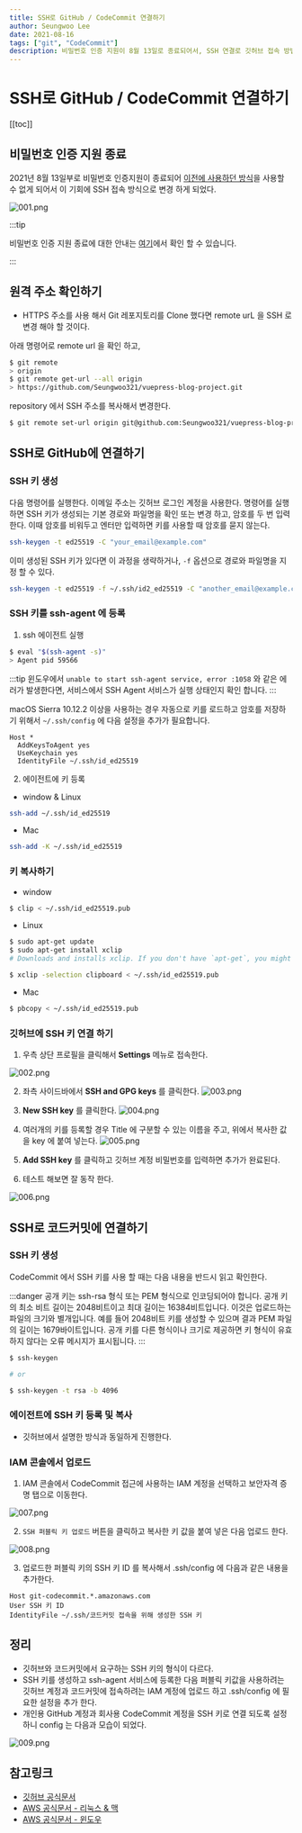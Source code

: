 ```yaml
---
title: SSH로 GitHub / CodeCommit 연결하기
author: Seungwoo Lee
date: 2021-08-16
tags: ["git", "CodeCommit"]
description: 비밀번호 인증 지원이 8월 13일로 종료되어서, SSH 연결로 깃허브 접속 방법을 변경한 경험을 정리합니다.
---
```


# SSH로 GitHub / CodeCommit 연결하기

[[toc]]

## 비밀번호 인증 지원 종료
2021년 8월 13일부로 비밀번호 인증지원이 종료되어 [이전에 사용하던 방식](https://seungwoo321.github.io/blog/how-to-git-mulitple-account.html)을 사용할 수 없게 되어서 이 기회에 SSH 접속 방식으로 변경 하게 되었다.

![001.png](/img/20210816/001.png)


:::tip

비밀번호 인증 지원 종료에 대한 안내는 [여기](https://github.blog/2020-12-15-token-authentication-requirements-for-git-operations/)에서 확인 할 수 있습니다.

:::

## 원격 주소 확인하기
* HTTPS 주소를 사용 해서 Git 레포지토리를 Clone 했다면 remote urL 을 SSH 로 변경 해야 할 것이다.

아래 명령어로 remote url 을 확인 하고,

```bash
$ git remote 
> origin 
$ git remote get-url --all origin
> https://github.com/Seungwoo321/vuepress-blog-project.git
```
repository 에서 SSH 주소를 복사해서 변경한다.

```bash
$ git remote set-url origin git@github.com:Seungwoo321/vuepress-blog-project.git
```

## SSH로 GitHub에 연결하기

### SSH 키 생성
다음 명령어를 실행한다. 이메일 주소는 깃허브 로그인 계정을 사용한다. 명령어를 실행하면 SSH 키가 생성되는 기본 경로와 파일명을 확인 또는 변경 하고, 암호를 두 번 입력한다. 이때 암호를 비워두고 엔터만 입력하면 키를 사용할 때 암호를 묻지 않는다.

```bash
ssh-keygen -t ed25519 -C "your_email@example.com"
```

이미 생성된 SSH 키가 있다면 이 과정을 생략하거나, `-f` 옵션으로 경로와 파일명을 지정 할 수 있다.
```bash
ssh-keygen -t ed25519 -f ~/.ssh/id2_ed25519 -C "another_email@example.com"
```

### SSH 키를 ssh-agent 에 등록

1. ssh 에이전트 실행
```bash
$ eval "$(ssh-agent -s)"
> Agent pid 59566
```

:::tip
윈도우에서 `unable to start ssh-agent service, error :1058` 와 같은 에러가 발생한다면, 서비스에서 SSH Agent 서비스가 실행 상태인지 확인 합니다.
:::


macOS Sierra 10.12.2 이상을 사용하는 경우 자동으로 키를 로드하고 암호를 저장하기 위해서 `~/.ssh/config` 에 다음 설정을 추가가 필요합니다.
```
Host *
  AddKeysToAgent yes
  UseKeychain yes
  IdentityFile ~/.ssh/id_ed25519
```

2. 에이전트에 키 등록

* window & Linux
```bash
ssh-add ~/.ssh/id_ed25519
```

* Mac 
```bash
ssh-add -K ~/.ssh/id_ed25519
```


### 키 복사하기

* window
```bash
$ clip < ~/.ssh/id_ed25519.pub
```

* Linux
```bash
$ sudo apt-get update
$ sudo apt-get install xclip
# Downloads and installs xclip. If you don't have `apt-get`, you might need to use another installer (like `yum`)

$ xclip -selection clipboard < ~/.ssh/id_ed25519.pub
```

* Mac
```bash
$ pbcopy < ~/.ssh/id_ed25519.pub
```


### 깃허브에 SSH 키 연결 하기

1. 우측 상단 프로필을 클릭해서 **Settings** 메뉴로 접속한다. 

![002.png](/img/20210816/002.png)

2. 좌측 사이드바에서 **SSH and GPG keys** 를 클릭한다.
![003.png](/img/20210816/003.png)

3. **New SSH key** 를 클릭한다.
![004.png](/img/20210816/004.png)

4. 여러개의 키를 등록할 경우 Title 에 구분할 수 있는 이름을 주고, 위에서 복사한 값을 key 에 붙여 넣는다.
![005.png](/img/20210816/005.png)

5. **Add SSH key** 를 클릭하고 깃허브 계정 비밀번호를 입력하면 추가가 완료된다.

6. 테스트 해보면 잘 동작 한다.

![006.png](/img/20210816/006.png)



## SSH로 코드커밋에 연결하기

### SSH 키 생성

CodeCommit 에서 SSH 키를 사용 할 때는 다음 내용을 반드시 읽고 확인한다.

:::danger
공개 키는 ssh-rsa 형식 또는 PEM 형식으로 인코딩되어야 합니다. 공개 키의 최소 비트 길이는 2048비트이고 최대 길이는 16384비트입니다. 이것은 업로드하는 파일의 크기와 별개입니다. 예를 들어 2048비트 키를 생성할 수 있으며 결과 PEM 파일의 길이는 1679바이트입니다. 공개 키를 다른 형식이나 크기로 제공하면 키 형식이 유효하지 않다는 오류 메시지가 표시됩니다.
:::

```bash
$ ssh-keygen

# or

$ ssh-keygen -t rsa -b 4096
```

### 에이전트에 SSH 키 등록 및 복사
* 깃허브에서 설명한 방식과 동일하게 진행한다.


### IAM 콘솔에서 업로드
1. IAM 콘솔에서 CodeCommit 접근에 사용하는 IAM 계정을 선택하고 보안자격 증명 탭으로 이동한다.

![007.png](/img/20210816/007.png)


2. `SSH 퍼블릭 키 업로드` 버튼을 클릭하고 복사한 키 값을 붙여 넣은 다음 업로드 한다.

![008.png](/img/20210816/008.png)

3. 업로드한 퍼블릭 키의 SSH 키 ID 를 복사해서 .ssh/config 에 다음과 같은 내용을 추가한다.
```
Host git-codecommit.*.amazonaws.com
User SSH 키 ID
IdentityFile ~/.ssh/코드커밋 접속을 위해 생성한 SSH 키 
```

## 정리
* 깃허브와 코드커밋에서 요구하는 SSH 키의 형식이 다르다.
* SSH 키를 생성하고 ssh-agent 서비스에 등록한 다음 퍼블릭 키값을 사용하려는 깃허브 계정과 코드커밋에 접속하려는 IAM 계정에 업로드 하고 .ssh/config 에 필요한 설정을 추가 한다.
* 개인용 GitHub 계정과 회사용 CodeCommit 계정을 SSH 키로 연결 되도록 설정하니 config 는 다음과 모습이 되었다.

![009.png](/img/20210816/009.png)


## 참고링크 

- [깃허브 공식문서](https://docs.github.com/en/github/authenticating-to-github/connecting-to-github-with-ssh)
- [AWS 공식문서 - 리눅스 & 맥](https://docs.aws.amazon.com/codecommit/latest/userguide/setting-up-ssh-unixes.html)
- [AWS 공식문서 - 윈도우](https://docs.aws.amazon.com/codecommit/latest/userguide/setting-up-ssh-windows.html)
